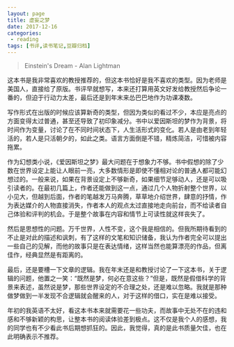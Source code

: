 ```yaml
---
layout: page
title: 虚妄之梦
date: 2017-12-16
categories:
 - reading
tags: [书评,读书笔记,豆瓣归档]
---
```


> Einstein's Dream - Alan Lightman

这本书是我非常喜欢的教授推荐的，但这本书恰好是我不喜欢的类型。因为老师是美国人，直接给了原版。书评早就想写，本来还打算用英文好发给教授然后争论一番的，但迫于行动力太差，最后还是到年末来怂巴巴地作为功课凑数。

写作形式在出版的时候应该算新奇的类型，但因为类似的看过不少，本应是亮点的方面变得太过普通，甚至还导致了初印象减分。书中以爱因斯坦的梦作为背景，将时间作为变量，讨论了在不同时间状态下，人生活形式的变化。若人是由老到年轻活的，若人是只活朝夕的，如此之类。语言方面倒是不错，精炼简洁，可惜被内容拖累。

作为幻想类小说，《爱因斯坦之梦》最大问题在于想象力不够。书中假想的除了少数在世界设定上能让人眼前一亮，大多数情形是即使不懂相对论的普通人都可能幻想过的。一般来说，如果在背景设定上不够新奇，如果细节足够动人，还是可以吸引读者的。在最初几篇上，作者还能做到这一点，通过几个人物折射整个世界，以小见大，但越到后面，作者的笔越发万马奔腾，草草地介绍世界，肆意的抒情，作为表达媒介的人物直接消失，作者本人的观点太过直接地走向前台，而不给读者自己体验和评判的机会。于是整个故事在内容和情节上可读性就这样丧失了。

然后是思想性的问题。万千世界，人性不变，这个我是相信的。但我所期待看到的不止是对此的描述和讽刺，有了这样的文笔和知识储备，我认为作者完全可以提出一些自己的见解，而他的故事只是在表达情绪，这样当然也能算漂亮的作品，但离佳作，经典显然是有距离的。
       
最后，还是要槽一下文章的逻辑。我在年末还是和教授讨论了一下这本书，关于逻辑的问题，他置之一笑：“既然是梦，何必在意这些？”但是，既然是假借科学的背景来表述，虽然说是梦，那些世界设定的不合理之处，还是难以忽略。我就是那种做梦做到一半发现不合逻辑就会醒来的人，对于这样的借口，实在是难以接受。
        
年初的我英语不太好，看这本书本来就需要花一些功夫，而故事中无处不在的违和感和不够新颖的构思，让整本书的阅读体验差到极点。这不仅是我个人的感想，我的同学也有不少看此书后期想抓狂的。因此，我觉得，真的是此书质量欠佳，也在此明确表示不推荐。